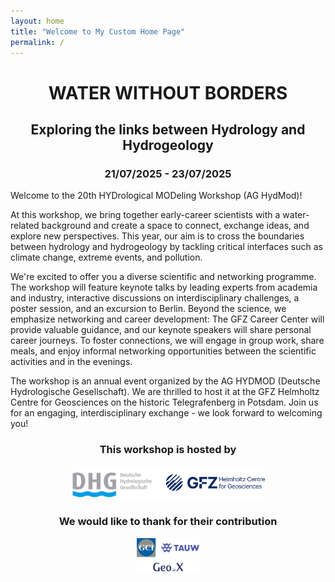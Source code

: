 ```yaml
---
layout: home
title: "Welcome to My Custom Home Page"
permalink: /
---
```


<h1 style="text-align: center;">WATER WITHOUT BORDERS</h1>

<h2 style="text-align: center;">Exploring the links between Hydrology and Hydrogeology</h2>

<h3 style="text-align: center;">21/07/2025 - 23/07/2025</h3>

Welcome to the 20th HYDrological MODeling Workshop (AG HydMod)! 

At this workshop, we bring together early-career scientists with a water-related background and create a space to connect, exchange ideas, and explore new perspectives. This year, our aim is to cross the boundaries between hydrology and hydrogeology by tackling critical interfaces such as climate change, extreme events, and pollution.

We're excited to offer you a diverse scientific and networking programme. The workshop will feature keynote talks by leading experts from academia and industry, interactive discussions on interdisciplinary challenges, a poster session, and an excursion to Berlin. Beyond the science, we emphasize networking and career development: The GFZ Career Center will provide valuable guidance, and our keynote speakers will share personal career journeys. To foster connections, we will engage in group work, share meals, and enjoy informal networking opportunities between the scientific activities and in the evenings.

The workshop is an annual event organized by the AG HYDMOD (Deutsche Hydrologische Gesellschaft). We are thrilled to host it at the GFZ Helmholtz Centre for Geosciences on the historic Telegrafenberg in Potsdam. Join us for an engaging, interdisciplinary exchange - we look forward to welcoming you!

<h3 style="text-align: center;">This workshop is hosted by</h3>
<div style="text-align: center; background-color: transparent; border: none; padding: 0; margin: 0;">
    <img src="Hosts_Logos.png" alt="DGH and GFZ Logo" style="height: 1.4cm; width: auto; " />
</div>

<h3 style="text-align: center;">We would like to thank for their contribution</h3>
<div style="text-align: center; background-color: transparent; border: none; padding: 0; margin: 0;">
    <img src="Contributors_Logos.png" alt="GCI, TAW, GEOx Logos" style="height: 1.4cm; width: auto;" />
</div>
